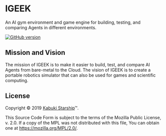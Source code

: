 # IGEEK

An AI gym environment and game engine for building, testing, and comparing Agents in different environments.

[![GitHub version](https://badge.fury.io/gh/kabuki-starship%2Fkabuki.arcade.svg)](https://badge.fury.io/gh/kabuki-starship%2Fkabuki.arcade)

## Mission and Vision

The mission of IGEEK is to make it easier to build, test, and compare AI Agents from bare-metal to the Cloud. The vision of IGEEK is to create a portable robotics simulator that can also be used for games and scientific computing.

## License

Copyright © 2019 [Kabuki Starship](https://kabukistarship.com)™.

This Source Code Form is subject to the terms of the Mozilla Public License, v. 2.0. If a copy of the MPL was not distributed with this file, You can obtain one at <https://mozilla.org/MPL/2.0/>.
